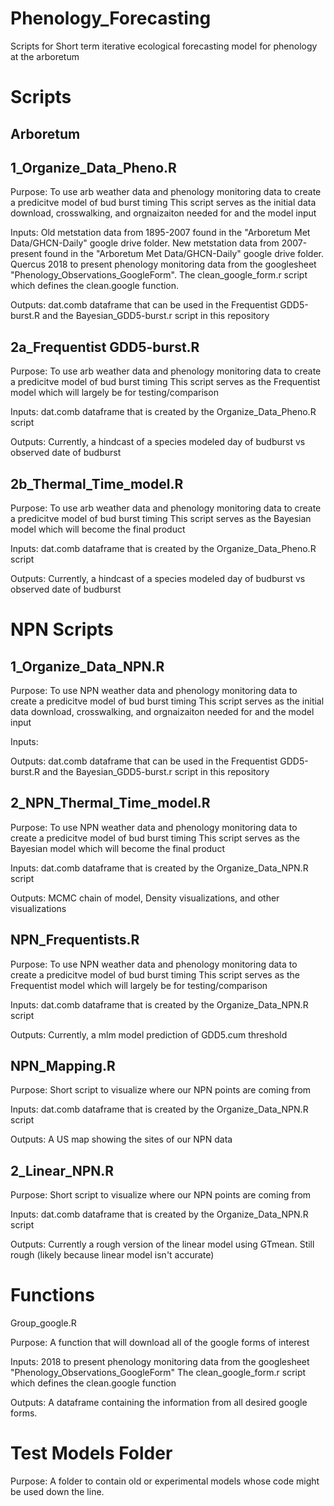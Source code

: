 # Phenology_Forecasting
Scripts for Short term iterative ecological forecasting model for phenology at the arboretum

# Scripts

## Arboretum

## 1_Organize_Data_Pheno.R 

Purpose: To use arb weather data and phenology monitoring data to create a predicitve model of bud burst timing
         This script serves as the initial data download, crosswalking, and orgnaizaiton needed for and the model input
         
Inputs: Old metstation data from 1895-2007 found in the "Arboretum Met Data/GHCN-Daily" google drive folder.
        New metstation data from 2007-present found in the "Arboretum Met Data/GHCN-Daily" google drive folder.
        Quercus 2018 to present phenology monitoring data from the googlesheet "Phenology_Observations_GoogleForm". 
        The clean_google_form.r script which defines the clean.google function.
        
Outputs: dat.comb dataframe that can be used in the Frequentist GDD5-burst.R and the Bayesian_GDD5-burst.r script in this repository


## 2a_Frequentist GDD5-burst.R

Purpose: To use arb weather data and phenology monitoring data to create a predicitve model of bud burst timing
         This script serves as the Frequentist model which will largely be for testing/comparison
         
Inputs: dat.comb dataframe that is created by the Organize_Data_Pheno.R script

Outputs: Currently, a hindcast of a species modeled day of budburst vs observed date of budburst


## 2b_Thermal_Time_model.R

Purpose: To use arb weather data and phenology monitoring data to create a predicitve model of bud burst timing
         This script serves as the Bayesian model which will become the final product
         
Inputs: dat.comb dataframe that is created by the Organize_Data_Pheno.R script

Outputs: Currently, a hindcast of a species modeled day of budburst vs observed date of budburst


# NPN Scripts

## 1_Organize_Data_NPN.R 

Purpose: To use NPN weather data and phenology monitoring data to create a predicitve model of bud burst timing
         This script serves as the initial data download, crosswalking, and orgnaizaiton needed for and the model input
         
Inputs: 
        
Outputs: dat.comb dataframe that can be used in the Frequentist GDD5-burst.R and the Bayesian_GDD5-burst.r script in this repository

## 2_NPN_Thermal_Time_model.R

Purpose: To use NPN weather data and phenology monitoring data to create a predicitve model of bud burst timing
         This script serves as the Bayesian model which will become the final product
         
Inputs: dat.comb dataframe that is created by the Organize_Data_NPN.R script

Outputs: MCMC chain of model, Density visualizations, and other visualizations

## NPN_Frequentists.R

Purpose: To use NPN weather data and phenology monitoring data to create a predicitve model of bud burst timing
         This script serves as the Frequentist model which will largely be for testing/comparison
         
Inputs: dat.comb dataframe that is created by the Organize_Data_NPN.R script

Outputs: Currently, a mlm model prediction of GDD5.cum threshold

## NPN_Mapping.R

Purpose: Short script to visualize where our NPN points are coming from

Inputs: dat.comb dataframe that is created by the Organize_Data_NPN.R script

Outputs: A US map showing the sites of our NPN data

## 2_Linear_NPN.R

Purpose: Short script to visualize where our NPN points are coming from

Inputs: dat.comb dataframe that is created by the Organize_Data_NPN.R script

Outputs: Currently a rough version of the linear model using GTmean. Still rough (likely because linear model isn't accurate)



# Functions

Group_google.R

Purpose: A function that will download all of the google forms of interest

Inputs: 2018 to present phenology monitoring data from the googlesheet "Phenology_Observations_GoogleForm" 
         The clean_google_form.r script which defines the clean.google function
        
Outputs: A dataframe containing the information from all desired google forms.


# Test Models Folder

Purpose: A folder to contain old or experimental models whose code might be used down the line.
